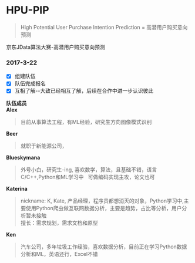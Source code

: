 # HPU-PIP  
> High Potential User Purchase Intention Prediction = 高潜用户购买意向预测  

京东JData算法大赛-高潜用户购买意向预测
### 2017-3-22  
- [x] 组建队伍  
- [x] 队伍完成报名  
- [x] 互相了解--大致已经相互了解，后续在合作中进一步认识彼此

**队伍成员**  <br>
**Alex**  
> 目前从事算法工程，有ML经验，研究生方向图像模式识别    

**Beer**  
> 就职于新能源公司，  

**Blueskymana**  
> 外号小白，研究生-ing, 喜欢数学，算法，且基础不错，语言C/C++,Python和ML学习中  
可做编码实现主攻，论文也可  

**Katerina**  
> nickname: K, Kate, 产品经理，程序员都想消灭的对象，Python学习中,主要使用Python爬虫做互联网数据分析，主要是趋势，占比等分析，用户分析暂未接触  
擅长：需求规划，需求文档和原型  

**Ken**  
> 汽车公司，多年垃圾工作经验，喜欢数据分析，目前正在学习Python数据分析和ML，英语还行，Excel不错
